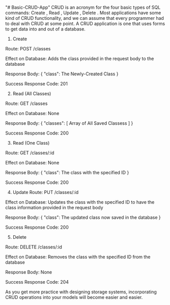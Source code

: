 "# Basic-CRUD-App" 
CRUD is an acronym for the four basic types of SQL commands: Create , Read , Update , Delete . Most applications have some kind of CRUD functionality, and we can assume that every programmer had to deal with CRUD at some point. A CRUD application is one that uses forms to get data into and out of a database.


1) Create

Route: POST /classes

Effect on Database: Adds the class provided in the request body to the database

Response Body: { "class": The Newly-Created Class }

Success Response Code: 201



2) Read (All Classes)

Route: GET /classes

Effect on Database: None

Response Body: { "classes": [ Array of All Saved Classess ] }

Success Response Code: 200



3) Read (One Class)

Route: GET /classes/:id

Effect on Database: None

Response Body: { "class": The class with the specified ID }

Success Response Code: 200



4) Update
Route: PUT /classes/:id

Effect on Database: Updates the class with the specified ID to have the class information provided in the request body

Response Body: { "class": The updated class now saved in the database }

Success Response Code: 200



5) Delete

Route: DELETE /classes/:id

Effect on Database: Removes the class with the specified ID from the database

Response Body: None

Success Response Code: 204


As you get more practice with designing storage systems, incorporating CRUD operations into your models will become easier and easier.

